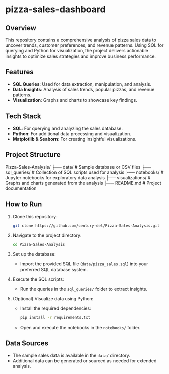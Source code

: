 # pizza-sales-dashboard
## Overview
This repository contains a comprehensive analysis of pizza sales data to uncover trends, customer preferences, and revenue patterns. Using SQL for querying and Python for visualization, the project delivers actionable insights to optimize sales strategies and improve business performance.

## Features
- **SQL Queries**: Used for data extraction, manipulation, and analysis.
- **Data Insights**: Analysis of sales trends, popular pizzas, and revenue patterns.
- **Visualization**: Graphs and charts to showcase key findings.

## Tech Stack
- **SQL**: For querying and analyzing the sales database.
- **Python**: For additional data processing and visualization.
- **Matplotlib & Seaborn**: For creating insightful visualizations.

## Project Structure
Pizza-Sales-Analysis/
├── data/                # Sample database or CSV files
├── sql_queries/         # Collection of SQL scripts used for analysis
├── notebooks/           # Jupyter notebooks for exploratory data analysis
├── visualizations/      # Graphs and charts generated from the analysis
├── README.md            # Project documentation

## How to Run
1. Clone this repository:
   ```bash
   git clone https://github.com/century-del/Pizza-Sales-Analysis.git
   ```

2. Navigate to the project directory:
   ```bash
   cd Pizza-Sales-Analysis
   ```

3. Set up the database:
   - Import the provided SQL file (`data/pizza_sales.sql`) into your preferred SQL database system.

4. Execute the SQL scripts:
   - Run the queries in the `sql_queries/` folder to extract insights.

5. (Optional) Visualize data using Python:
   - Install the required dependencies:
     ```bash
     pip install -r requirements.txt
     ```
   - Open and execute the notebooks in the `notebooks/` folder.

## Data Sources
- The sample sales data is available in the `data/` directory.
- Additional data can be generated or sourced as needed for extended analysis.


